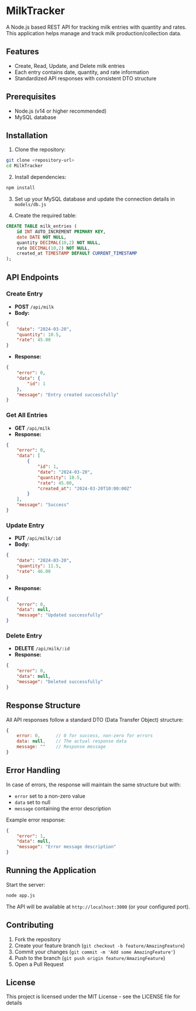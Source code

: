 # MilkTracker

A Node.js based REST API for tracking milk entries with quantity and rates. This application helps manage and track milk production/collection data.

## Features

- Create, Read, Update, and Delete milk entries
- Each entry contains date, quantity, and rate information
- Standardized API responses with consistent DTO structure

## Prerequisites

- Node.js (v14 or higher recommended)
- MySQL database

## Installation

1. Clone the repository:
```bash
git clone <repository-url>
cd MilkTracker
```

2. Install dependencies:
```bash
npm install
```

3. Set up your MySQL database and update the connection details in `models/db.js`

4. Create the required table:
```sql
CREATE TABLE milk_entries (
    id INT AUTO_INCREMENT PRIMARY KEY,
    date DATE NOT NULL,
    quantity DECIMAL(10,2) NOT NULL,
    rate DECIMAL(10,2) NOT NULL,
    created_at TIMESTAMP DEFAULT CURRENT_TIMESTAMP
);
```

## API Endpoints

### Create Entry
- **POST** `/api/milk`
- **Body:**
```json
{
    "date": "2024-03-20",
    "quantity": 10.5,
    "rate": 45.00
}
```
- **Response:**
```json
{
    "error": 0,
    "data": {
        "id": 1
    },
    "message": "Entry created successfully"
}
```

### Get All Entries
- **GET** `/api/milk`
- **Response:**
```json
{
    "error": 0,
    "data": [
        {
            "id": 1,
            "date": "2024-03-20",
            "quantity": 10.5,
            "rate": 45.00,
            "created_at": "2024-03-20T10:00:00Z"
        }
    ],
    "message": "Success"
}
```

### Update Entry
- **PUT** `/api/milk/:id`
- **Body:**
```json
{
    "date": "2024-03-20",
    "quantity": 11.5,
    "rate": 46.00
}
```
- **Response:**
```json
{
    "error": 0,
    "data": null,
    "message": "Updated successfully"
}
```

### Delete Entry
- **DELETE** `/api/milk/:id`
- **Response:**
```json
{
    "error": 0,
    "data": null,
    "message": "Deleted successfully"
}
```

## Response Structure

All API responses follow a standard DTO (Data Transfer Object) structure:

```javascript
{
    error: 0,      // 0 for success, non-zero for errors
    data: null,    // The actual response data
    message: ""    // Response message
}
```

## Error Handling

In case of errors, the response will maintain the same structure but with:
- `error` set to a non-zero value
- `data` set to null
- `message` containing the error description

Example error response:
```json
{
    "error": 1,
    "data": null,
    "message": "Error message description"
}
```

## Running the Application

Start the server:
```bash
node app.js
```

The API will be available at `http://localhost:3000` (or your configured port).

## Contributing

1. Fork the repository
2. Create your feature branch (`git checkout -b feature/AmazingFeature`)
3. Commit your changes (`git commit -m 'Add some AmazingFeature'`)
4. Push to the branch (`git push origin feature/AmazingFeature`)
5. Open a Pull Request

## License

This project is licensed under the MIT License - see the LICENSE file for details 
